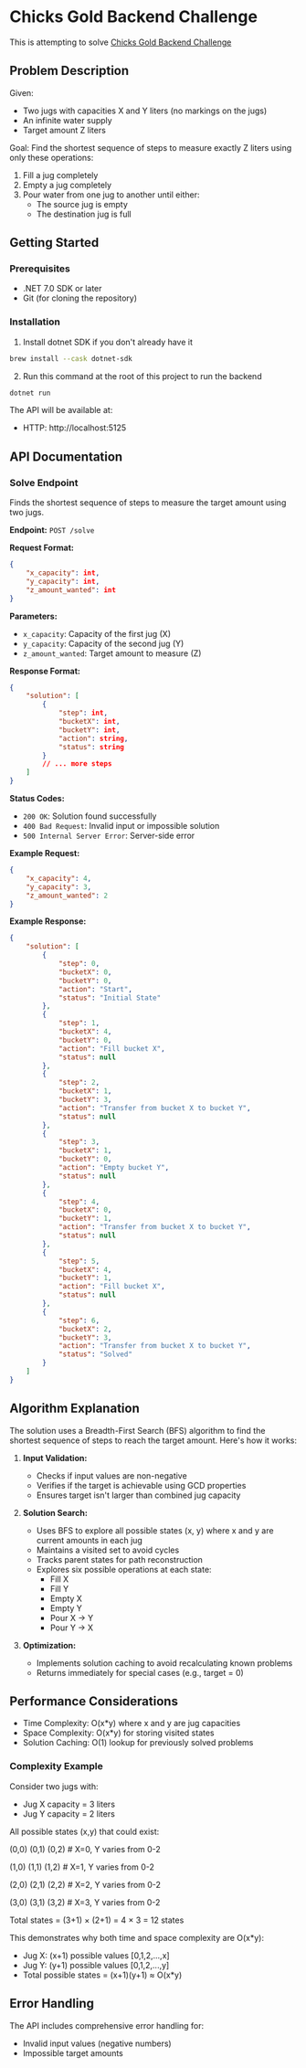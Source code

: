 # Chicks Gold Backend Challenge

This is attempting to solve [Chicks Gold Backend Challenge](./chicks-gold-be-challenge.pdf)

## Problem Description

Given:
- Two jugs with capacities X and Y liters (no markings on the jugs)
- An infinite water supply
- Target amount Z liters

Goal: Find the shortest sequence of steps to measure exactly Z liters using only these operations:
1. Fill a jug completely
2. Empty a jug completely
3. Pour water from one jug to another until either:
   - The source jug is empty
   - The destination jug is full

## Getting Started

### Prerequisites

- .NET 7.0 SDK or later
- Git (for cloning the repository)

### Installation

1. Install dotnet SDK if you don't already have it
```bash
brew install --cask dotnet-sdk
```

2. Run this command at the root of this project to run the backend
```bash
dotnet run
```

The API will be available at:
- HTTP: http://localhost:5125

## API Documentation

### Solve Endpoint

Finds the shortest sequence of steps to measure the target amount using two jugs.

**Endpoint:** `POST /solve`

**Request Format:**
```json
{
    "x_capacity": int,
    "y_capacity": int,
    "z_amount_wanted": int
}
```

**Parameters:**
- `x_capacity`: Capacity of the first jug (X)
- `y_capacity`: Capacity of the second jug (Y)
- `z_amount_wanted`: Target amount to measure (Z)

**Response Format:**
```json
{
    "solution": [
        {
            "step": int,
            "bucketX": int,
            "bucketY": int,
            "action": string,
            "status": string
        }
        // ... more steps
    ]
}
```

**Status Codes:**
- `200 OK`: Solution found successfully
- `400 Bad Request`: Invalid input or impossible solution
- `500 Internal Server Error`: Server-side error

**Example Request:**
```json
{
    "x_capacity": 4,
    "y_capacity": 3,
    "z_amount_wanted": 2
}
```

**Example Response:**
```json
{
    "solution": [
        {
            "step": 0,
            "bucketX": 0,
            "bucketY": 0,
            "action": "Start",
            "status": "Initial State"
        },
        {
            "step": 1,
            "bucketX": 4,
            "bucketY": 0,
            "action": "Fill bucket X",
            "status": null
        },
        {
            "step": 2,
            "bucketX": 1,
            "bucketY": 3,
            "action": "Transfer from bucket X to bucket Y",
            "status": null
        },
        {
            "step": 3,
            "bucketX": 1,
            "bucketY": 0,
            "action": "Empty bucket Y",
            "status": null
        },
        {
            "step": 4,
            "bucketX": 0,
            "bucketY": 1,
            "action": "Transfer from bucket X to bucket Y",
            "status": null
        },
        {
            "step": 5,
            "bucketX": 4,
            "bucketY": 1,
            "action": "Fill bucket X",
            "status": null
        },
        {
            "step": 6,
            "bucketX": 2,
            "bucketY": 3,
            "action": "Transfer from bucket X to bucket Y",
            "status": "Solved"
        }
    ]
}
```

## Algorithm Explanation

The solution uses a Breadth-First Search (BFS) algorithm to find the shortest sequence of steps to reach the target amount. Here's how it works:

1. **Input Validation:**
   - Checks if input values are non-negative
   - Verifies if the target is achievable using GCD properties
   - Ensures target isn't larger than combined jug capacity

2. **Solution Search:**
   - Uses BFS to explore all possible states (x, y) where x and y are current amounts in each jug
   - Maintains a visited set to avoid cycles
   - Tracks parent states for path reconstruction
   - Explores six possible operations at each state:
     - Fill X
     - Fill Y
     - Empty X
     - Empty Y
     - Pour X → Y
     - Pour Y → X

3. **Optimization:**
   - Implements solution caching to avoid recalculating known problems
   - Returns immediately for special cases (e.g., target = 0)

## Performance Considerations

- Time Complexity: O(x*y) where x and y are jug capacities
- Space Complexity: O(x*y) for storing visited states
- Solution Caching: O(1) lookup for previously solved problems

### Complexity Example
Consider two jugs with:
- Jug X capacity = 3 liters
- Jug Y capacity = 2 liters

All possible states (x,y) that could exist:

(0,0) (0,1) (0,2) # X=0, Y varies from 0-2

(1,0) (1,1) (1,2) # X=1, Y varies from 0-2

(2,0) (2,1) (2,2) # X=2, Y varies from 0-2

(3,0) (3,1) (3,2) # X=3, Y varies from 0-2

Total states = (3+1) × (2+1) = 4 × 3 = 12 states

This demonstrates why both time and space complexity are O(x*y):
- Jug X: (x+1) possible values [0,1,2,...,x]
- Jug Y: (y+1) possible values [0,1,2,...,y]
- Total possible states = (x+1)(y+1) ≈ O(x*y)

## Error Handling

The API includes comprehensive error handling for:
- Invalid input values (negative numbers)
- Impossible target amounts
